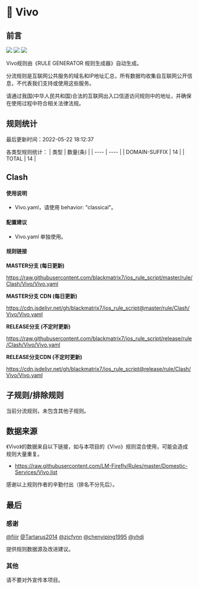 # 🧸 Vivo

## 前言

![](https://shields.io/badge/-移除重复规则-ff69b4) ![](https://shields.io/badge/-DOMAIN与DOMAIN--SUFFIX合并-green) ![](https://shields.io/badge/-IP--CIDR(6)合并-blueviolet) 

Vivo规则由《RULE GENERATOR 规则生成器》自动生成。

分流规则是互联网公共服务的域名和IP地址汇总，所有数据均收集自互联网公开信息，不代表我们支持或使用这些服务。

请通过我国(中华人民共和国)合法的互联网出入口信道访问规则中的地址，并确保在使用过程中符合相关法律法规。

## 规则统计

最后更新时间：2022-05-22 18:12:37

各类型规则统计：
| 类型 | 数量(条)  | 
| ---- | ----  |
| DOMAIN-SUFFIX | 14  | 
| TOTAL | 14  | 


## Clash 

#### 使用说明
- Vivo.yaml，请使用 behavior: "classical"。

#### 配置建议
- Vivo.yaml 单独使用。

#### 规则链接
**MASTER分支 (每日更新)**

https://raw.githubusercontent.com/blackmatrix7/ios_rule_script/master/rule/Clash/Vivo/Vivo.yaml

**MASTER分支 CDN (每日更新)**

https://cdn.jsdelivr.net/gh/blackmatrix7/ios_rule_script@master/rule/Clash/Vivo/Vivo.yaml

**RELEASE分支 (不定时更新)**

https://raw.githubusercontent.com/blackmatrix7/ios_rule_script/release/rule/Clash/Vivo/Vivo.yaml

**RELEASE分支CDN (不定时更新)**

https://cdn.jsdelivr.net/gh/blackmatrix7/ios_rule_script@release/rule/Clash/Vivo/Vivo.yaml

## 子规则/排除规则


当前分流规则，未包含其他子规则。

## 数据来源

《Vivo》的数据来自以下链接，如与本项目的《Vivo》规则混合使用，可能会造成规则大量重复。

- https://raw.githubusercontent.com/LM-Firefly/Rules/master/Domestic-Services/Vivo.list


感谢以上规则作者的辛勤付出（排名不分先后）。

## 最后

### 感谢

[@fiiir](https://github.com/fiiir) [@Tartarus2014](https://github.com/Tartarus2014) [@zjcfynn](https://github.com/zjcfynn) [@chenyiping1995](https://github.com/chenyiping1995) [@vhdj](https://github.com/vhdj)

提供规则数据源及改进建议。

### 其他

请不要对外宣传本项目。